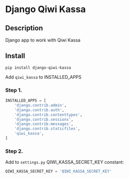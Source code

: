 # Django Qiwi Kassa

## Description
Django app to work with Qiwi Kassa


## Install
```
pip install django-qiwi-kassa
```

Add `qiwi_kassa` to INSTALLED_APPS

### Step 1.
```python
INSTALLED_APPS = [
    'django.contrib.admin',
    'django.contrib.auth',
    'django.contrib.contenttypes',
    'django.contrib.sessions',
    'django.contrib.messages',
    'django.contrib.staticfiles',
    'qiwi_kassa',
]
```

### Step 2.
Add to `settings.py` QIWI_KASSA_SECRET_KEY constant:

```python
QIWI_KASSA_SECRET_KEY = 'QIWI_KASSA_SECRET_KEY'
```
